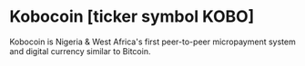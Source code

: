 Kobocoin [ticker symbol KOBO]
========

Kobocoin is Nigeria &amp; West Africa's first peer-to-peer micropayment system and digital currency similar to Bitcoin.
